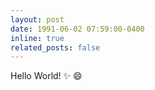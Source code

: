 ```yaml
---
layout: post
date: 1991-06-02 07:59:00-0400
inline: true
related_posts: false
---
```


Hello World! :sparkles: :smile:
